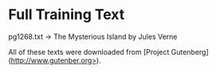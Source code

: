 Full Training Text
==================

pg1268.txt -> The Mysterious Island by Jules Verne

All of these texts were downloaded from [Project Gutenberg]
(http://www.gutenber.org>).

